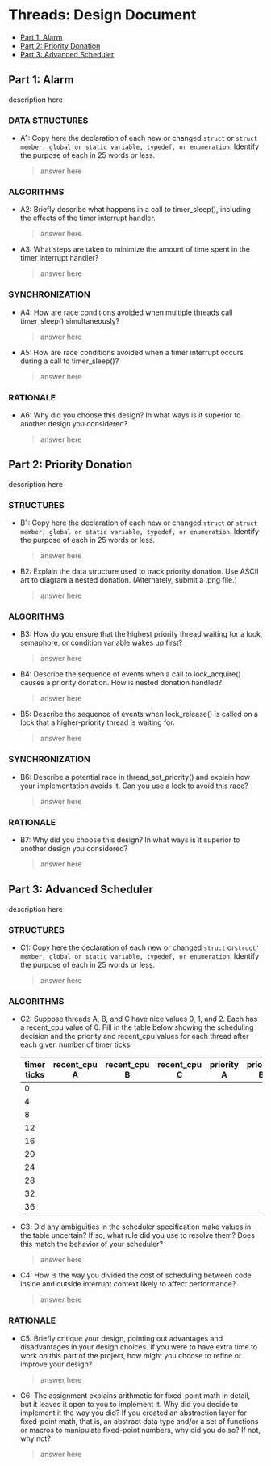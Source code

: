# Threads: Design Document

<!-- toc -->
- [Part 1: Alarm](#part-1:-alarm)
- [Part 2: Priority Donation](#part-2:-priority-donation)
- [Part 3: Advanced Scheduler](#part-3:-advanced-scheduler)

## Part 1: Alarm

description here

### DATA STRUCTURES

- A1: Copy here the declaration of each new or changed `struct` or `struct member, global or static variable, typedef, or enumeration`.  Identify the purpose of each in 25 words or less.
    > answer here

### ALGORITHMS

- A2: Briefly describe what happens in a call to timer_sleep(), including the effects of the timer interrupt handler.
    > answer here

- A3: What steps are taken to minimize the amount of time spent in the timer interrupt handler?
    > answer here

### SYNCHRONIZATION

- A4: How are race conditions avoided when multiple threads call timer_sleep() simultaneously?
    > answer here

- A5: How are race conditions avoided when a timer interrupt occurs during a call to timer_sleep()?
    > answer here

### RATIONALE

- A6: Why did you choose this design?  In what ways is it superior to another design you considered?
    > answer here

## Part 2: Priority Donation

description here

### STRUCTURES

- B1: Copy here the declaration of each new or changed `struct` or `struct member, global or static variable, typedef, or enumeration`.  Identify the purpose of each in 25 words or less.
    > answer here

- B2: Explain the data structure used to track priority donation. Use ASCII art to diagram a nested donation.  (Alternately, submit a .png file.)
    > answer here

### ALGORITHMS

- B3: How do you ensure that the highest priority thread waiting for a lock, semaphore, or condition variable wakes up first?
    > answer here

- B4: Describe the sequence of events when a call to lock_acquire() causes a priority donation.  How is nested donation handled?
    > answer here

- B5: Describe the sequence of events when lock_release() is called on a lock that a higher-priority thread is waiting for.
    > answer here

### SYNCHRONIZATION

- B6: Describe a potential race in thread_set_priority() and explain how your implementation avoids it.  Can you use a lock to avoid this race?
    > answer here

### RATIONALE

- B7: Why did you choose this design?  In what ways is it superior to another design you considered?
    > answer here

## Part 3: Advanced Scheduler

description here

### STRUCTURES

- C1: Copy here the declaration of each new or changed `struct` or`struct' member, global or static variable, typedef, or enumeration`.  Identify the purpose of each in 25 words or less.
    > answer here

### ALGORITHMS

- C2: Suppose threads A, B, and C have nice values 0, 1, and 2.  Each has a recent_cpu value of 0.  Fill in the table below showing the scheduling decision and the priority and recent_cpu values for each thread after each given number of timer ticks:

    | timer ticks | recent_cpu A | recent_cpu B | recent_cpu C | priority A | priority B | priority C | thread to run |
    | ----------- | ------------ | ------------ | ------------ | ---------- | ---------- | ---------- | ------------- |
    | 0
    | 4
    | 8
    |12
    |16
    |20
    |24
    |28
    |32
    |36

- C3: Did any ambiguities in the scheduler specification make values in the table uncertain?  If so, what rule did you use to resolve them?  Does this match the behavior of your scheduler?
    > answer here

- C4: How is the way you divided the cost of scheduling between code inside and outside interrupt context likely to affect performance?
    > answer here

### RATIONALE

- C5: Briefly critique your design, pointing out advantages and disadvantages in your design choices.  If you were to have extra time to work on this part of the project, how might you choose to refine or improve your design?
    > answer here

- C6: The assignment explains arithmetic for fixed-point math in detail, but it leaves it open to you to implement it.  Why did you decide to implement it the way you did?  If you created an abstraction layer for fixed-point math, that is, an abstract data type and/or a set of functions or macros to manipulate fixed-point numbers, why did you do so?  If not, why not?
    > answer here
